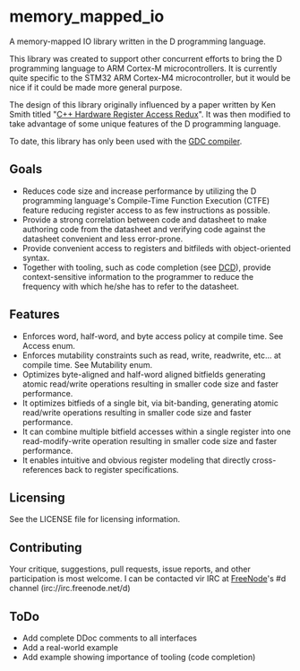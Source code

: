 ﻿memory_mapped_io
================

A memory-mapped IO library written in the D programming language.

This library was created to support other concurrent efforts to bring the D programming language to ARM Cortex-M microcontrollers.  It is currently quite specific to the STM32 ARM Cortex-M4 microcontroller, but it would be nice if it could be made more general purpose.  

The design of this library originally influenced by a paper written by Ken Smith titled "[C++ Hardware Register Access Redux](http://yogiken.files.wordpress.com/2010/02/c-register-access.pdf)". It was then modified to take advantage of some unique features of the D programming language. 

To date, this library has only been used with the [GDC compiler](https://github.com/D-Programming-GDC/GDC).

Goals
---------

* Reduces code size and increase performance by utilizing the D programming language's Compile-Time Function Execution (CTFE) feature reducing register access to as few instructions as possible.
* Provide a strong correlation between code and datasheet to make authoring code from the datasheet and verifying code against the datasheet convenient and less error-prone.
* Provide convenient access to registers and bitfileds with object-oriented syntax.
* Together with tooling, such as code completion (see [DCD](https://github.com/Hackerpilot/DCD)), provide context-sensitive information to the programmer to reduce the frequency with which he/she has to refer to the datasheet.

Features
--------
* Enforces word, half-word, and byte access policy at compile time.  See Access enum.
* Enforces mutability constraints such as read, write, readwrite, etc... at compile time. See Mutability enum.
* Optimizes byte-aligned and half-word aligned bitfields generating atomic read/write operations resulting in smaller code size and faster performance.
* It optimizes bitfieds of a single bit, via bit-banding, generating atomic read/write operations resulting in smaller code size and faster performance.
* It can combine multiple bitfield accesses within a single register into one read-modify-write operation resulting in smaller code size and faster performance.
* It enables intuitive and obvious register modeling that directly cross-references back to register specifications.

Licensing
---------

See the LICENSE file for licensing information.

Contributing
------------

Your critique, suggestions, pull requests, issue reports, and other participation is most welcome.  I can be contacted vir IRC at [FreeNode](http://freenode.net)'s #d channel (irc://irc.freenode.net/d)

ToDo
---------

* Add complete DDoc comments to all interfaces
* Add a real-world example
* Add example showing importance of tooling (code completion)
